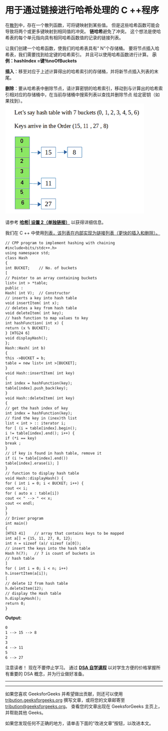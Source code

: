 # 用于通过链接进行哈希处理的 C ++程序

在[散列](http://www.geeksforgeeks.org/hashing-data-structure/)中，存在一个散列函数，可将键映射到某些值。 但是这些哈希函数可能会导致将两个或更多键映射到相同值的冲突。 **链哈希**避免了冲突。 这个想法是使哈希表的每个单元指向具有相同哈希函数值的记录的链接列表。

让我们创建一个哈希函数，使我们的哈希表具有“ N”个存储桶。
要将节点插入哈希表，我们需要找到给定键的哈希索引。 并且可以使用哈希函数进行计算。
**示例：hashIndex =键％noOfBuckets**

**插入**：移至对应于上述计算得出的哈希索引的存储桶，并将新节点插入列表的末尾。

**删除**：要从哈希表中删除节点，请计算密钥的哈希索引，移动到与计算出的哈希索引相对应的存储桶中，在当前存储桶中搜索列表以查找并删除节点 给定密钥（如果找到）。
![](img/9f7240401363f22b94eb01c1c94738d1.png)

请参考 **[哈希| 设置 2（单独链接）](https://www.geeksforgeeks.org/hashing-set-2-separate-chaining/)** 以获得详细信息。

我们在 C ++ 中使用[列表，该列表在内部实现为链接列表（更快的插入和删除）。](https://www.geeksforgeeks.org/list-cpp-stl/)

```
// CPP program to implement hashing with chaining
#include<bits/stdc++.h>
using namespace std;
class Hash
{
int BUCKET;    // No. of buckets
[
// Pointer to an array containing buckets
list< int > *table;
public :
Hash( int V);  // Constructor
// inserts a key into hash table
void insertItem( int x);
// deletes a key from hash table
void deleteItem( int key);
// hash function to map values to key
int hashFunction( int x) {
return (x % BUCKET);
} [HTG24 6]
void displayHash();
};
Hash::Hash( int b)
{
this ->BUCKET = b;
table = new list< int >[BUCKET];
}
void Hash::insertItem( int key)
{
int index = hashFunction(key);
table[index].push_back(key);
}
void Hash::deleteItem( int key)
{
// get the hash index of key
int index = hashFunction(key);
// find the key in (inex)th list
list < int > :: iterator i;
for [ (i = table[index].begin();
i != table[index].end(); i++) {
if (*i == key)
break ;
}
// if key is found in hash table, remove it
if (i != table[index].end())
table[index].erase(i); ]
}
// function to display hash table
void Hash::displayHash() {
for ( int i = 0; i < BUCKET; i++) {
cout << i;
for ( auto x : table[i])
cout << " --> " << x;
cout << endl;
}
}
// Driver program
int main()
{
[HTG3 41]    // array that contains keys to be mapped
int a[] = {15, 11, 27, 8, 12};
int n = sizeof (a)/ sizeof (a[0]);
// insert the keys into the hash table
Hash h(7);   // 7 is count of buckets in
// hash table
]
for ( int i = 0; i < n; i++)
h.insertItem(a[i]);
[
// delete 12 from hash table
h.deleteItem(12);
// display the Hash table
h.displayHash();
return 0;
}
```

**Output:**

```
0
1 --> 15 --> 8
2
3
4 --> 11
5
6 --> 27

```

注意读者！ 现在不要停止学习。 通过 [**DSA 自学课程**](https://practice.geeksforgeeks.org/courses/dsa-self-paced?utm_source=geeksforgeeks&utm_medium=article&utm_campaign=gfg_article_dsa_content_bottom) 以对学生方便的价格掌握所有重要的 DSA 概念，并为行业做好准备。

* * *

* * *

如果您喜欢 GeeksforGeeks 并希望做出贡献，则还可以使用 [tribution.geeksforgeeks.org](https://contribute.geeksforgeeks.org/) 撰写文章，或将您的文章邮寄至 tribution@geeksforgeeks.org。 查看您的文章出现在 GeeksforGeeks 主页上，并帮助其他 Geeks。

如果您发现任何不正确的地方，请单击下面的“改进文章”按钮，以改进本文。